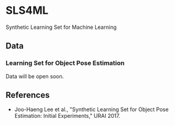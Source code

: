 # SLS4ML
Synthetic Learning Set for Machine Learning

## Data
### Learning Set for Object Pose Estimation
Data will be open soon.

## References
- Joo-Haeng Lee et al., "Synthetic Learning Set for Object Pose Estimation: Initial Experiments," URAI 2017.
